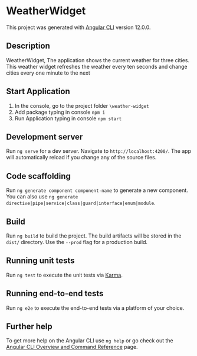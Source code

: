 # WeatherWidget

This project was generated with [Angular CLI](https://github.com/angular/angular-cli) version 12.0.0.

## Description

WeatherWidget, The application shows the current weather for three cities. This weather widget refreshes the weather every ten seconds and change cities every one minute to the next
## Start Application

1. In the console, go to the project folder `\weather-widget`
2. Add package typing in console `npm i`
3. Run Application typing in console `npm start`
## Development server

Run `ng serve` for a dev server. Navigate to `http://localhost:4200/`. The app will automatically reload if you change any of the source files.

## Code scaffolding

Run `ng generate component component-name` to generate a new component. You can also use `ng generate directive|pipe|service|class|guard|interface|enum|module`.

## Build

Run `ng build` to build the project. The build artifacts will be stored in the `dist/` directory. Use the `--prod` flag for a production build.

## Running unit tests

Run `ng test` to execute the unit tests via [Karma](https://karma-runner.github.io).

## Running end-to-end tests

Run `ng e2e` to execute the end-to-end tests via a platform of your choice.

## Further help

To get more help on the Angular CLI use `ng help` or go check out the [Angular CLI Overview and Command Reference](https://angular.io/cli) page.

